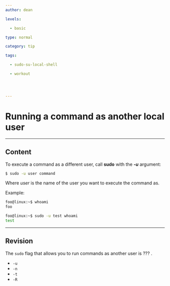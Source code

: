 ```yaml
---
author: dean

levels:

  - basic

type: normal

category: tip

tags:

  - sudo-su-local-shell

  - workout




---
```


# Running a command as another local user

---
## Content

To execute a command as a different user, call **sudo** with the ***-u*** argument:
```bash
$ sudo -u user command
```
Where *user* is the name of the user you want to execute the command as.

Example:
```bash
foo@linux:~$ whoami
foo

foo@linux:~$ sudo -u test whoami
test
```

---
## Revision

The `sudo` flag that allows you to run commands as another user is ??? .

* `-u`
* `-n`
* `-t`
* `-R`

 
